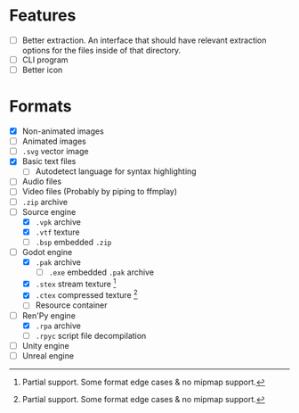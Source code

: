 
# Features

- [ ] Better extraction.
An interface that should have relevant extraction options for the files inside of that directory.
- [ ] CLI program
- [ ] Better icon

# Formats

- [x] Non-animated images
- [ ] Animated images
- [ ] `.svg` vector image
- [x] Basic text files
    - [ ] Autodetect language for syntax highlighting
- [ ] Audio files
- [ ] Video files (Probably by piping to ffmplay)
- [ ] `.zip` archive
- [ ] Source engine
    - [x] `.vpk` archive
    - [x] `.vtf` texture
    - [ ] `.bsp` embedded `.zip`
- [ ] Godot engine
    - [x] `.pak` archive
        - [ ] `.exe` embedded `.pak` archive
    - [x] `.stex` stream texture [^godot-texture-partial-support]
    - [x] `.ctex` compressed texture [^godot-texture-partial-support]
    - [ ] Resource container
- [ ] Ren'Py engine
    - [x] `.rpa` archive
    - [ ] `.rpyc` script file decompilation
- [ ] Unity engine
- [ ] Unreal engine

[^godot-texture-partial-support]: Partial support. Some format edge cases & no mipmap support.
